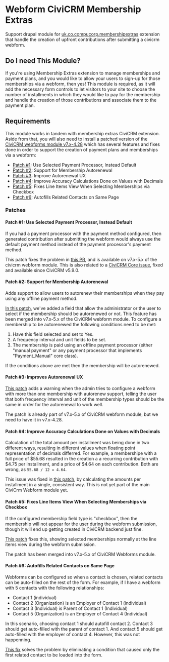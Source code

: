 # Webform CiviCRM Membership Extras

Support drupal module for [uk.co.compucorp.membershipextras](https://github.com/compucorp/uk.co.compucorp.membershipextras) extension that handle the creation of upfront contributions after submitting a civicrm webform.

## Do I need This Module?
If you're using Membership Extras extension to manage memberships and payment plans, and you would like to allow your users to sign-up for those memberships via a webform, then yes! This module is required, as it will add the necessary form controls to let visitors to your site to choose the number of installments in which they would like to pay for the membership and handle the creation of those contributions and associate them to the payment plan.

## Requirements
This module works in tandem with membership extras CiviCRM extension. Aside from that, you will also need to install a patched version of the [CiviCRM webforms module v7.x-4.28](https://github.com/compucorp/webform_civicrm/releases/tag/7.x-4.28-patch1) which has several features and fixes done in order to support the creation of payment plans and memberships via a webform:

- [Patch #1](https://github.com/colemanw/webform_civicrm/pull/180): Use Selected Payment Processor, Instead Default
- [Patch #2](https://github.com/colemanw/webform_civicrm/pull/274): Support for Membership Autorenewal
- [Patch #3](https://github.com/colemanw/webform_civicrm/pull/275): Improve Autorenewal UX
- [Patch #4](https://github.com/colemanw/webform_civicrm/pull/280): Improve Accuracy Calculations Done on Values with Decimals
- [Patch #5](https://github.com/colemanw/webform_civicrm/pull/282): Fixes Line Items View When Selecting Memberships via Checkbox
- [Patch #6](https://github.com/colemanw/webform_civicrm/pull/284): Autofills Related Contacts on Same Page

### Patches
#### Patch #1: Use Selected Payment Processor, Instead Default
If you had a payment processor with the payment method configured, then generated contribution after submitting the webform would always use the default payment method instead of the payment processor's payment method.

This patch fixes the problem in [this PR](https://github.com/colemanw/webform_civicrm/pull/274), and is available on v7.x-5.x of the civicrm webform module. This is also related to a [CiviCRM Core issue](https://github.com/civicrm/civicrm-core/pull/13073), fixed and available since CiviCRM v5.9.0.

#### Patch #2: Support for Membership Autorenewal
Adds support to allow users to autorenew their memberships when they pay using any offline payment method.

[In this patch](https://github.com/colemanw/webform_civicrm/pull/274), we've added a field that allow the administrator or the user to select if the membership should be autorenewed or not. This feature has been merged into v7.x-5.x of the CiviCRM webform module. To configure a membership to be autorenewed the following conditions need to be met:

1. Have this field selected and set to Yes.
2. A frequency interval and unit fields to be set.
3. The membership is paid using an offline payment processor (either "manual payment" or any payment processor that implements "Payment_Manual" core class).

If the conditions above are met then the membership will be autorenewed.

#### Patch #3: Improves Autorenewal UX
[This patch](https://github.com/colemanw/webform_civicrm/pull/275) adds a warning when the admin tries to configure a webform with more than one membership with autorenew support, telling the user that both frequency interval and unit of the membership types should be the same in order for the autorenewal to work well.

The patch is already part of v7.x-5.x of CiviCRM webform module, but we need to have it in v7.x-4.28.

#### Patch #4: Improve Accuracy Calculations Done on Values with Decimals
Calculation of the total amount per installment was being done in two different ways, resulting in different values when floating point representation of decimals differred. For example, a membershipe with a full price of $55.68 resulted in the creation a a recurring contribution with $4.75 per installment, and a price of $4.64 on each contribution. Both are wrong, as `55.68 / 12 = 4.64`.

This issue was fixed in [this patch](https://github.com/compucorp/webform_civicrm/commit/f748c2439ae84b590d4eabf96fa91f76cbe4285f), by calculating the amounts per installment in a single, consistent way. This is not yet part of the main CiviCrm Webform module yet.

#### Patch #5: Fixes Line Items View When Selecting Memberships via Checkbox
If the configured membership field type is "checkbox", then the membership will not appear for the user during the webform submission, though it will end up getting created in CiviCRM backend just fine.

[This patch](https://github.com/colemanw/webform_civicrm/pull/282) fixes this, showing selected memberships normally at the line items view during the webform submission.

The patch has been merged into v7.x-5.x of CiviCRM Webforms module.

#### Patch #6: Autofills Related Contacts on Same Page

Webforms can be configured so when a contact is chosen, related contacts can be auto-filled on the rest of the form. For example, if I have a webform with 5 contacts with the following relationships:

- Contact 1 (individual)
- Contact 2 (Organization) is an Employer of Contact 1 (individual)
- Contact 3 (Individual) is Parent of Contact 1 (Individual)
- Contact 5 (Organization) is an Employer of Contact 4 (Individual)

In this scenario, choosing contact 1 should autofill contact 2. Contact 3 should get auto-filled with the parent of contact 1. And contact 5 should get auto-filled with the employer of contact 4. However, this was not happenning.

[This fix](https://github.com/colemanw/webform_civicrm/pull/284) solves the problem by eliminating a condition that caused only the first related contact to be loaded into the form.
